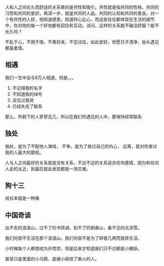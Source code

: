 人和人之间长久而舒适的关系靠的是共性和吸引。共性就是指共同的性格，共同的习惯和共同的爱好。再深一步，就是共同的人品，共同的认知和共同的善良。对一个有共性的人好，他知道感恩，知道将心比心，而这些往往都体现在生活的细节中，你对他的每一个好他都有回应和互动。试问，这样的关系能不融洽舒服？能不长久吗？

不乱于心，不困于情。不畏将来，不念过往，如此安好。但愿日子清净，抬头遇见都是柔情。

## 相遇 

我们一生中会与8万人相遇，但是。。。
1. 不记得我的名字
2. 不知道我的绰号
3. 没见过我哭
4. 已经失去了联系
   
那么，所剩下的人寥寥无几，所以在我们所遇见的人中，要保持经常联系

## 独处

独处，是为了不配他人演戏，
不争，是为了放过自己的内心，
远离，是对伤害过我的人最大的鄙视。

人与人之间最好的关系就是没有关系，不远不近的关系适合任何感情，因为和任何人走的太近，到最后就会发现都是一场灾难。

## 狗十三

成长本就是一种痛

## 中国奇谈

出不去的浪浪山，过不了的书简湖，到不了的倒悬山，看不见的北凉雪。

我们何尝不生活在那个浪浪山，我们何尝不是为了碎银几两而放弃生活。

小时候每个人都想成为孙悟空，但是后来才知道我们只不过都是小猪妖。

甚至只是里面的小乌鸦、是被小妖抢了柴火的人。
